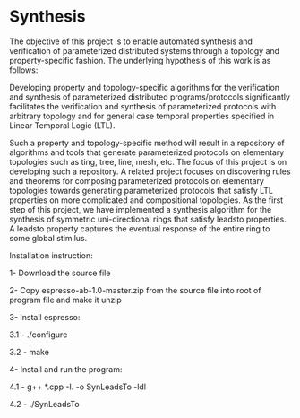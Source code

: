 # Synthesis
The objective of this project is to enable automated synthesis and verification of parameterized distributed systems through a topology and property-specific fashion. The underlying hypothesis of this work is as follows:

Developing property and topology-specific algorithms for the verification and synthesis of parameterized distributed programs/protocols significantly facilitates the verification and synthesis of parameterized protocols with arbitrary topology and for general case temporal properties specified in Linear Temporal Logic (LTL).

Such a property and topology-specific method will result in a repository of algorithms and tools that generate parameterized protocols on elementary topologies such as ting, tree, line, mesh, etc. The focus of this project is on developing such a repository. A related project focuses on discovering rules and theorems for composing parameterized protocols on elementary topologies towards generating parameterized protocols that satisfy LTL properties on more complicated and compositional topologies. As the first step of this project, we have implemented a synthesis algorithm for the synthesis of symmetric uni-directional rings that satisfy leadsto properties. A leadsto property captures the eventual response of the entire ring to some global stimilus.

Installation instruction:

1- Download the source file

2- Copy espresso-ab-1.0-master.zip from the source file into root of program file and make it unzip

3- Install espresso:

 3.1 - ./configure
 
 3.2 - make
 
4- Install and run the program:

 4.1 -  g++  *.cpp -I.  -o SynLeadsTo  -ldl
 
 4.2 -  ./SynLeadsTo 
